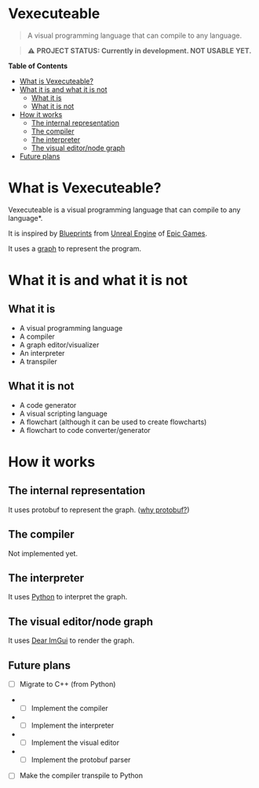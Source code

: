 # Vexecuteable
> A visual programming language that can compile to any language.

> ⚠️ **PROJECT STATUS: Currently in development. NOT USABLE YET.**


**Table of Contents**
- [What is Vexecuteable?](#what-is-vexecuteable)
- [What it is and what it is not](#what-it-is-and-what-it-is-not)
  - [What it is](#what-it-is)
  - [What it is not](#what-it-is-not)
- [How it works](#how-it-works)
  - [The internal representation](#the-internal-representation)
  - [The compiler](#the-compiler)
  - [The interpreter](#the-interpreter)
  - [The visual editor/node graph](#the-visual-editornode-graph)
- [Future plans](#future-plans)


# What is Vexecuteable?

Vexecuteable is a visual programming language that can compile to any language*.

It is inspired by [Blueprints](https://docs.unrealengine.com/en-US/Engine/Blueprints/index.html) from [Unreal Engine](https://www.unrealengine.com/en-US/what-is-unreal-engine-4) of [Epic Games](https://www.epicgames.com/).

It uses a [graph](https://en.wikipedia.org/wiki/Graph_(abstract_data_type)) to represent the program.

# What it is and what it is not

## What it is

- A visual programming language
- A compiler
- A graph editor/visualizer
- An interpreter
- A transpiler

## What it is not

- A code generator
- A visual scripting language
- A flowchart (although it can be used to create flowcharts)
- A flowchart to code converter/generator

# How it works

## The internal representation
It uses protobuf to represent the graph. ([why protobuf?](https://developers.google.com/protocol-buffers/docs/overview))

## The compiler
Not implemented yet.

## The interpreter
It uses [Python](https://www.python.org/) to interpret the graph.

## The visual editor/node graph
It uses [Dear ImGui](https://github.com/ocornut/imgui) to render the graph.

## Future plans
- [ ] Migrate to C++ (from Python)
- - [ ] Implement the compiler
- - [ ] Implement the interpreter
- - [ ] Implement the visual editor
- - [ ] Implement the protobuf parser
- [ ] Make the compiler transpile to Python
